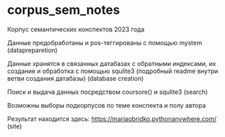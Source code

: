 # corpus_sem_notes

Корпус семантических конспектов 2023 года

Данные предобработаны и pos-теггированы с помощью mystem (datapreparetion)

Данные хранятся в связанных датабазах с обратными индексами, их создание и обработка с помощью squlite3 (подробный readme внутри ветви создания датабазы) (database creation)

Поиск и выдача данных посредством coursore() и squlite3 (search)

Возможны выборы подкорпусов по теме конспекта и полу автора

Результат находится здесь: https://mariaobridko.pythonanywhere.com/ (site)
